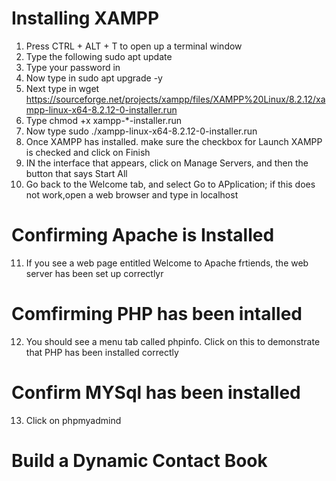 # Installing XAMPP

1. Press CTRL + ALT + T to open up a terminal window
2. Type the following sudo apt update
3. Type your password in
4. Now type in sudo apt upgrade -y
5. Next type in wget https://sourceforge.net/projects/xampp/files/XAMPP%20Linux/8.2.12/xampp-linux-x64-8.2.12-0-installer.run
6. Type chmod +x xampp-*-installer.run
7. Now type sudo ./xampp-linux-x64-8.2.12-0-installer.run
8. Once XAMPP has installed. make sure the checkbox for Launch XAMPP is checked and click on Finish
9. IN the interface that appears, click on Manage Servers, and then the button that says Start All
10. Go back to the Welcome tab, and select Go to APplication; if this does not work,open a web browser and type in localhost

# Confirming Apache is Installed

11. If you see a web page entitled Welcome to Apache frtiends, the web server has been set up correctlyr

# Comfirming PHP has been intalled

12. You should see a menu tab called phpinfo. Click on this to demonstrate that PHP has been installed correctly

# Confirm MYSql has been installed

13. Click on phpmyadmind

# Build a Dynamic Contact Book
